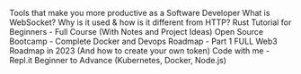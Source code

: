 Tools that make you more productive as a Software Developer
What is WebSocket? Why is it used & how is it different from HTTP?
Rust Tutorial for Beginners - Full Course (With Notes and Project Ideas)
Open Source Bootcamp - Complete Docker and Devops Roadmap - Part 1
FULL Web3 Roadmap in 2023 (And how to create your own token)
Code with me - Repl.it Beginner to Advance (Kubernetes, Docker, Node.js)
